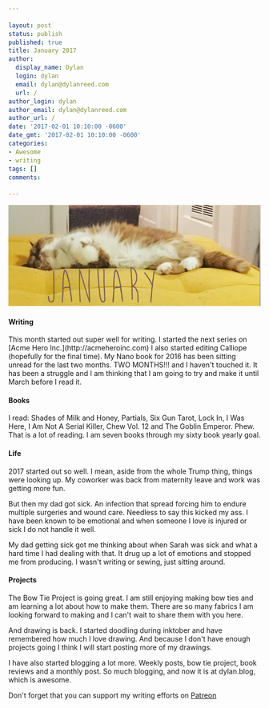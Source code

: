 ```yaml
---

layout: post
status: publish
published: true
title: January 2017
author:
  display_name: Dylan
  login: dylan
  email: dylan@dylanreed.com
  url: /
author_login: dylan
author_email: dylan@dylanreed.com
author_url: /
date: '2017-02-01 10:10:00 -0600'
date_gmt: '2017-02-01 10:10:00 -0600'
categories:
- Awesome
- writing
tags: []
comments:

---
```

![Ramona on her yellow footstool.](https://raw.githubusercontent.com/dylanreed/dylan.blog/gh-pages/images/monthly-blog/january-two.jpg)

<h4>Writing</h4>
This month started out super well for writing. I started the next series on [Acme Hero Inc.](http://acmeheroinc.com) I also started editing Calliope (hopefully for the final time). My Nano book for 2016 has been sitting unread for the last two months. TWO MONTHS!!! and I haven't touched it. It has been a struggle and I am thinking that I am going to try and make it until March before I read it. 

<h4>Books</h4>
I read: Shades of Milk and Honey, Partials, Six Gun Tarot, Lock In, I Was Here, I Am Not A Serial Killer, Chew Vol. 12 and The Goblin Emperor. Phew. That is a lot of reading. I am seven books through my sixty book yearly goal. 

<h4>Life</h4>
2017 started out so well. I mean, aside from the whole Trump thing, things were looking up. My coworker was back from maternity leave and work was getting more fun. 

But then my dad got sick. An infection that spread forcing him to endure multiple surgeries and wound care. Needless to say this kicked my ass. I have been known to be emotional and when someone I love is injured or sick I do not handle it well. 

My dad getting sick got me thinking about when Sarah was sick and what a hard time I had dealing with that. It drug up a lot of emotions and stopped me from producing. I wasn't writing or sewing, just sitting around. 

<h4>Projects</h4>
The Bow Tie Project is going great. I am still enjoying making bow ties and am learning a lot about how to make them. There are so many fabrics I am looking forward to making and I can't wait to share them with you here. 

And drawing is back. I started doodling during inktober and have remembered how much I love drawing. And because I don't have enough projects going I think I will start posting more of my drawings. 

I have also started blogging a lot more. Weekly posts, bow tie project, book reviews and a monthly post. So much blogging, and now it is at dylan.blog, which is awesome. 


Don't forget that you can support my writing efforts on [Patreon](https://www.patreon.com/dylanreed)